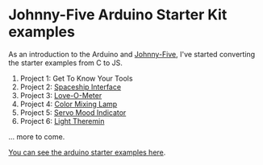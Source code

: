 # Johnny-Five Arduino Starter Kit examples

As an introduction to the Arduino and [Johnny-Five](https://github.com/rwaldron/johnny-five), I've started converting the starter examples from C to JS.

1. Project 1: Get To Know Your Tools
2. Project 2: [Spaceship Interface](./spaceship-interface.js)
3. Project 3: [Love-O-Meter](./love-o-meter.js)
4. Project 4: [Color Mixing Lamp](color-mixing-lamp.js)
5. Project 5: [Servo Mood Indicator](./mood-indicator.js)
6. Project 6: [Light Theremin](./light-theremin.js)

... more to come.

[You can see the arduino starter examples here](https://github.com/arduino/Arduino/tree/master/build/shared/examples/10.StarterKit).

